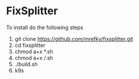 # FixSplitter



To install do the following steps
1. git clone https://github.com/mrefky/fixsplitter.git
2. cd fixsplitter
3. chmod a+x *.sh
4. chmod a+x */*.sh
5. ./build.sh
6. k9s